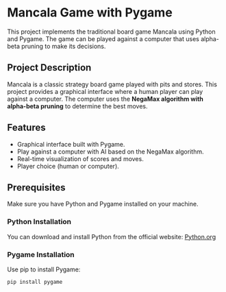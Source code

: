 # Mancala Game with Pygame

This project implements the traditional board game Mancala using Python and Pygame. The game can be played against a computer that uses alpha-beta pruning to make its decisions.

## Project Description

Mancala is a classic strategy board game played with pits and stores. This project provides a graphical interface where a human player can play against a computer. The computer uses the **NegaMax algorithm with alpha-beta pruning** to determine the best moves.

## Features

- Graphical interface built with Pygame.
- Play against a computer with AI based on the NegaMax algorithm.
- Real-time visualization of scores and moves.
- Player choice (human or computer).

## Prerequisites

Make sure you have Python and Pygame installed on your machine.

### Python Installation

You can download and install Python from the official website: [Python.org](https://www.python.org/downloads/)

### Pygame Installation

Use pip to install Pygame:

```bash
pip install pygame
